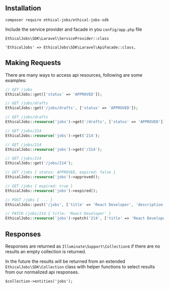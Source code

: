 ## Installation

`composer require ethical-jobs/ethical-jobs-sdk`

Include the service provider and facade in you `config/app.php` file 

`EthicalJobs\SDK\Laravel\ServiceProvider::class`

`'EthicalJobs' => EthicalJobs\SDK\Laravel\ApiFacade::class,`

## Making Requests

There are many ways to access api resources, following are some examples:

```php
// GET /jobs
EthicalJobs::get(['status' => 'APPROVED']);

// GET /jobs/drafts
EthicalJobs::get('/jobs/drafts', ['status' => 'APPROVED']);

// GET /jobs/drafts
EthicalJobs::resource('jobs')->get('/drafts', ['status' => 'APPROVED']);

// GET /jobs/214
EthicalJobs::resource('jobs')->get('214');

// GET /jobs/214
EthicalJobs::resource('jobs')->get('/214');

// GET /jobs/214
EthicalJobs::get('/jobs/214');

// GET /jobs { status: APPROVED, expired: false }
EthicalJobs::resource('jobs')->approved();

// GET /jobs { expired: true }
EthicalJobs::resource('jobs')->expired();

// POST /jobs { ... }
EthicalJobs::post('/jobs', ['title' => 'React Developer', 'description' => 'We are looking for...']);

// PATCH /jobs/214 { title: 'React Developer' }
EthicalJobs::resource('jobs')->patch('214', ['title' => 'React Developer']);
```

## Responses

Responses are returned as `Illuminate\Support\Collection`s if there are no results an empty collection is returned.

In the future the results will be returned from an extended `EthicalJobs\SDK\Collection` class with helper functions to select results from our normalized api responses.

`$collection->entities('jobs');`